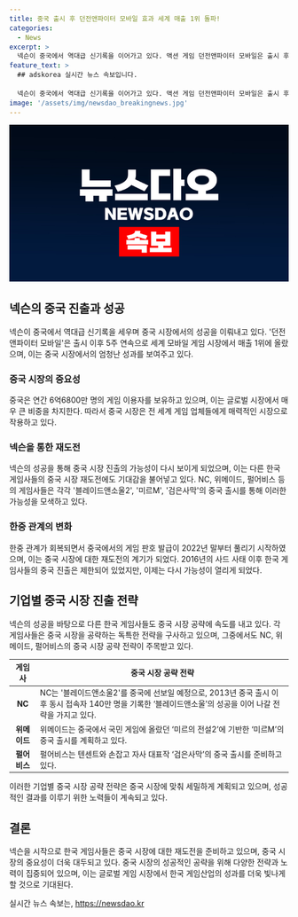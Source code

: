 ```yaml
---
title: 중국 출시 후 던전앤파이터 모바일 효과 세계 매출 1위 돌파!
categories:
  - News
excerpt: >
  넥슨이 중국에서 역대급 신기록을 이어가고 있다. 액션 게임 던전앤파이터 모바일은 출시 후 5주 동안 세계 모바일 게임 시장에서 매출 1위를 기록했으며, 중국 시장에서 1억4000만 달러의 매출을 올렸다. 다른 국내 게임사들도 중국 시장으로 나아가는 움직임을 보이고 있으며, 한국 게임사들의 중국 시장 재도전이 예상된다. NC는 블레이드앤소울2를, 위메이드는 미르M의 중국 출시를 계획 중이며, 펄어비스는 검은사막의 중국 출시를 준비 중이다.
feature_text: >
  ## adskorea 실시간 뉴스 속보입니다.

  넥슨이 중국에서 역대급 신기록을 이어가고 있다. 액션 게임 던전앤파이터 모바일은 출시 후 5주 동안 세계 모바일 게임 시장에서 매출 1위를 기록했으며, 중국 시장에서 1억4000만 달러의 매출을 올렸다. 다른 국내 게임사들도 중국 시장으로 나아가는 움직임을 보이고 있으며, 한국 게임사들의 중국 시장 재도전이 예상된다. NC는 블레이드앤소울2를, 위메이드는 미르M의 중국 출시를 계획 중이며, 펄어비스는 검은사막의 중국 출시를 준비 중이다.
image: '/assets/img/newsdao_breakingnews.jpg'
---
```


<p><img src="/assets/img/newsdao_breakingnews.jpg" alt="adskorea 속보" /></p>

<h2 data-ke-size="size26">넥슨의 중국 진출과 성공</h2>

<p data-ke-size="size16">넥슨이 중국에서 역대급 신기록을 세우며 중국 시장에서의 성공을 이뤄내고 있다. '던전앤파이터 모바일'은 출시 이후 5주 연속으로 세계 모바일 게임 시장에서 매출 1위에 올랐으며, 이는 중국 시장에서의 엄청난 성과를 보여주고 있다.</p>

<h3>중국 시장의 중요성</h3>

<p data-ke-size="size16">중국은 연간 6억6800만 명의 게임 이용자를 보유하고 있으며, 이는 글로벌 시장에서 매우 큰 비중을 차지한다. 따라서 중국 시장은 전 세계 게임 업체들에게 매력적인 시장으로 작용하고 있다.</p>

<h3>넥슨을 통한 재도전</h3>

<p data-ke-size="size16">넥슨의 성공을 통해 중국 시장 진출의 가능성이 다시 보이게 되었으며, 이는 다른 한국 게임사들의 중국 시장 재도전에도 기대감을 불어넣고 있다. NC, 위메이드, 펄어비스 등의 게임사들은 각각 '블레이드앤소울2', '미르M', '검은사막'의 중국 출시를 통해 이러한 가능성을 모색하고 있다.</p>

<h3>한중 관계의 변화</h3>

<p data-ke-size="size16">한중 관계가 회복되면서 중국에서의 게임 판호 발급이 2022년 말부터 풀리기 시작하였으며, 이는 중국 시장에 대한 재도전의 계기가 되었다. 2016년의 사드 사태 이후 한국 게임사들의 중국 진출은 제한되어 있었지만, 이제는 다시 가능성이 열리게 되었다.</p>

<h2 data-ke-size="size26">기업별 중국 시장 진출 전략</h2>

<p data-ke-size="size16">넥슨의 성공을 바탕으로 다른 한국 게임사들도 중국 시장 공략에 속도를 내고 있다. 각 게임사들은 중국 시장을 공략하는 독특한 전략을 구사하고 있으며, 그중에서도 NC, 위메이드, 펄어비스의 중국 시장 공략 전략이 주목받고 있다.</p>

<table>
    <thead>
        <tr>
            <th>게임사</th>
            <th>중국 시장 공략 전략</th>
        </tr>
    </thead>
    <tbody>
        <tr>
            <td style="text-align: center; height: 17px;"><b>NC</b></td>
            <td>NC는 '블레이드앤소울2'를 중국에 선보일 예정으로, 2013년 중국 출시 이후 동시 접속자 140만 명을 기록한 ‘블레이드앤소울’의 성공을 이어 나갈 전략을 가지고 있다.</td>
        </tr>
        <tr>
            <td style="text-align: center; height: 17px;"><b>위메이드</b></td>
            <td>위메이드는 중국에서 국민 게임에 올랐던 ‘미르의 전설2’에 기반한 ‘미르M’의 중국 출시를 계획하고 있다.</td>
        </tr>
        <tr>
            <td style="text-align: center; height: 17px;"><b>펄어비스</b></td>
            <td>펄어비스는 텐센트와 손잡고 자사 대표작 ‘검은사막’의 중국 출시를 준비하고 있다.</td>
        </tr>
    </tbody>
</table>

<p data-ke-size="size16">이러한 기업별 중국 시장 공략 전략은 중국 시장에 맞춰 세밀하게 계획되고 있으며, 성공적인 결과를 이루기 위한 노력들이 계속되고 있다.</p>

<h2 data-ke-size="size26">결론</h2>

<p data-ke-size="size16">넥슨을 시작으로 한국 게임사들은 중국 시장에 대한 재도전을 준비하고 있으며, 중국 시장의 중요성이 더욱 대두되고 있다. 중국 시장의 성공적인 공략을 위해 다양한 전략과 노력이 집중되어 있으며, 이는 글로벌 게임 시장에서 한국 게임산업의 성과를 더욱 빛나게 할 것으로 기대된다.</p>
실시간 뉴스 속보는, <a href="https://newsdao.kr" rel="dofollow">https://newsdao.kr</a>



